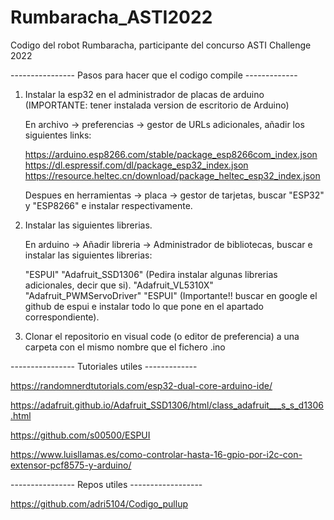 # Rumbaracha_ASTI2022

Codigo del robot Rumbaracha, participante del concurso ASTI Challenge 2022

---------------- Pasos para hacer que el codigo compile -------------

1. Instalar la esp32 en el administrador de placas de arduino (IMPORTANTE: tener instalada version de escritorio de Arduino)

    En archivo -> preferencias -> gestor de URLs adicionales, añadir
    los siguientes links: 

    https://arduino.esp8266.com/stable/package_esp8266com_index.json
    https://dl.espressif.com/dl/package_esp32_index.json
    https://resource.heltec.cn/download/package_heltec_esp32_index.json

    Despues en herramientas -> placa -> gestor de tarjetas,
    buscar "ESP32" y "ESP8266" e instalar respectivamente.

2. Instalar las siguientes librerias.

    En arduino -> Añadir libreria  -> Administrador de bibliotecas, buscar e instalar las siguientes librerias:

    "ESPUI"
    "Adafruit_SSD1306" (Pedira instalar algunas librerias adicionales, decir que si).
    "Adafruit_VL5310X"
    "Adafruit_PWMServoDriver"
    "ESPUI" (Importante!! buscar en google el github de espui e instalar todo lo que pone en el apartado correspondiente).

3. Clonar el repositorio en visual code (o editor de preferencia) a una carpeta con el mismo nombre que el fichero .ino

---------------- Tutoriales utiles -------------

https://randomnerdtutorials.com/esp32-dual-core-arduino-ide/

https://adafruit.github.io/Adafruit_SSD1306/html/class_adafruit___s_s_d1306.html

https://github.com/s00500/ESPUI

https://www.luisllamas.es/como-controlar-hasta-16-gpio-por-i2c-con-extensor-pcf8575-y-arduino/


---------------- Repos utiles ------------------

https://github.com/adri5104/Codigo_pullup



